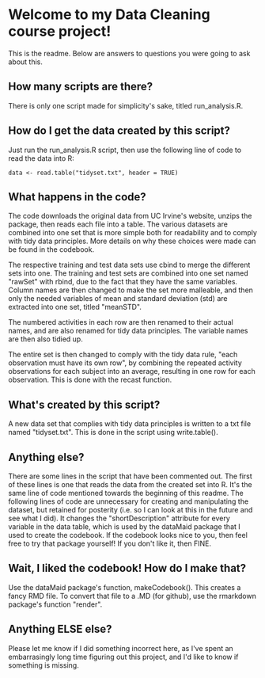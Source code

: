 # Welcome to my Data Cleaning course project!
This is the readme. Below are answers to questions you were going to ask about this.

## How many scripts are there?
There is only one script made for simplicity's sake, titled run_analysis.R. 

## How do I get the data created by this script?
Just run the run_analysis.R script, then use the following line of code to read the data into R:
```
data <- read.table("tidyset.txt", header = TRUE)
```

## What happens in the code?

The code downloads the original data from UC Irvine's website, unzips the package, then reads each file into a table. The various datasets are combined into one set that is more simple both for readability and to comply with tidy data principles. More details on why these choices were made can be found in the codebook. 

The respective training and test data sets use cbind to merge the different sets into one. The training and test sets are combined into one set named "rawSet" with rbind, due to the fact that they have the same variables. Column names are then changed to make the set more malleable, and then only the needed variables of mean and standard deviation (std) are extracted into one set, titled "meanSTD".

The numbered activities in each row are then renamed to their actual names, and are also renamed for tidy data principles. The variable names are then also tidied up.

The entire set is then changed to comply with the tidy data rule, "each observation must have its own row", by combining the repeated activity observations for each subject into an average, resulting in one row for each observation. This is done with the recast function.

## What's created by this script?

A new data set that complies with tidy data principles is written to a txt file named "tidyset.txt". This is done in the script using write.table(). 

## Anything else?

There are some lines in the script that have been commented out. The first of these lines is one that reads the data from the created set into R. It's the same line of code mentioned towards the beginning of this readme. The following lines of code are unnecessary for creating and manipulating the dataset, but retained for posterity (i.e. so I can look at this in the future and see what I did). It changes the "shortDescription" attribute for every variable in the data table, which is used by the dataMaid package that I used to create the codebook. If the codebook looks nice to you, then feel free to try that package yourself! If you don't like it, then FINE.

## Wait, I liked the codebook! How do I make that?

Use the dataMaid package's function, makeCodebook(). This creates a fancy RMD file. To convert that file to a .MD (for github), use the rmarkdown package's function "render". 

## Anything ELSE else?

Please let me know if I did something incorrect here, as I've spent an embarrasingly long time figuring out this project, and I'd like to know if something is missing.